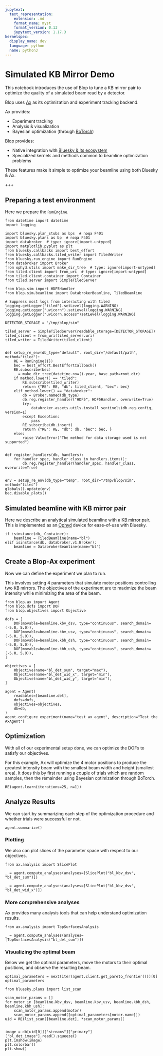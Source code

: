 ```yaml
---
jupytext:
  text_representation:
    extension: .md
    format_name: myst
    format_version: 0.13
    jupytext_version: 1.17.3
kernelspec:
  display_name: dev
  language: python
  name: python3
---
```


# Simulated KB Mirror Demo

This notebook introduces the use of Blop to tune a KB mirror pair to optimize the quality of a simulated beam read by a detector.

Blop uses [Ax](https://ax.dev) as its optimization and experiment tracking backend.

Ax provides:
- Experiment tracking
- Analysis & visualization
- Bayesian optimization (through [BoTorch](https://botorch.org/))

Blop provides:
- Native integration with [Bluesky & its ecosystem](https://blueskyproject.io)
- Specialized kernels and methods common to beamline optimization problems

These features make it simple to optimize your beamline using both Bluesky & Ax.

+++

## Preparing a test environment

Here we prepare the `RunEngine`.

```{code-cell} ipython3
from datetime import datetime
import logging

import bluesky.plan_stubs as bps  # noqa F401
import bluesky.plans as bp  # noqa F401
import databroker  # type: ignore[import-untyped]
import matplotlib.pyplot as plt
from bluesky.callbacks import best_effort
from bluesky.callbacks.tiled_writer import TiledWriter
from bluesky.run_engine import RunEngine
from databroker import Broker
from ophyd.utils import make_dir_tree  # type: ignore[import-untyped]
from tiled.client import from_uri  # type: ignore[import-untyped]
from tiled.client.container import Container
from tiled.server import SimpleTiledServer

from blop.sim import HDF5Handler
from blop.sim.beamline import DatabrokerBeamline, TiledBeamline

# Suppress most logs from interacting with tiled
logging.getLogger("tiled").setLevel(logging.WARNING)
logging.getLogger("uvicorn").setLevel(logging.WARNING)
logging.getLogger("uvicorn.access")setLevel(logging.WARNING)

DETECTOR_STORAGE = "/tmp/blop/sim"
```

```{code-cell} ipython3
tiled_server = SimpleTiledServer(readable_storage=[DETECTOR_STORAGE])
tiled_client = from_uri(tiled_server.uri)
tiled_writer = TiledWriter(tiled_client)


def setup_re_env(db_type="default", root_dir="/default/path", method="tiled"):
    RE = RunEngine({})
    bec = best_effort.BestEffortCallback()
    RE.subscribe(bec)
    _ = make_dir_tree(datetime.now().year, base_path=root_dir)
    if method.lower() == "tiled":
        RE.subscribe(tiled_writer)
        return {"RE": RE, "db": tiled_client, "bec": bec}
    elif method.lower() == "databroker":
        db = Broker.named(db_type)
        db.reg.register_handler("HDF5", HDF5Handler, overwrite=True)
        try:
            databroker.assets.utils.install_sentinels(db.reg.config, version=1)
        except Exception:
            pass
        RE.subscribe(db.insert)
        return {"RE": RE, "db": db, "bec": bec, }
    else:
        raise ValueError("The method for data storage used is not supported")


def register_handlers(db, handlers):
    for handler_spec, handler_class in handlers.items():
        db.reg.register_handler(handler_spec, handler_class, overwrite=True)


env = setup_re_env(db_type="temp", root_dir="/tmp/blop/sim", method="tiled")
globals().update(env)
bec.disable_plots()
```

## Simulated beamline with KB mirror pair

Here we describe an analytical simulated beamline with a [KB mirror](https://en.wikipedia.org/wiki/Kirkpatrick%E2%80%93Baez_mirror) pair. This is implemented as an [Ophyd](https://blueskyproject.io/ophyd/) device for ease-of-use with Bluesky.

```{code-cell} ipython3
if isinstance(db, Container):
    beamline = TiledBeamline(name="bl")
elif isinstance(db, databroker.v1.Broker):
    beamline = DatabrokerBeamline(name="bl")
```

## Create a Blop-Ax experiment

Now we can define the experiment we plan to run.

This involves setting 4 parameters that simulate motor positions controlling two KB mirrors. The objectives of the experiment are to maximize the beam intensity while minimizing the area of the beam.

```{code-cell} ipython3
from blop.ax import Agent
from blop.dofs import DOF
from blop.objectives import Objective

dofs = [
    DOF(movable=beamline.kbv_dsv, type="continuous", search_domain=(-5.0, 5.0)),
    DOF(movable=beamline.kbv_usv, type="continuous", search_domain=(-5.0, 5.0)),
    DOF(movable=beamline.kbh_dsh, type="continuous", search_domain=(-5.0, 5.0)),
    DOF(movable=beamline.kbh_ush, type="continuous", search_domain=(-5.0, 5.0)),
]

objectives = [
    Objective(name="bl_det_sum", target="max"),
    Objective(name="bl_det_wid_x", target="min"),
    Objective(name="bl_det_wid_y", target="min"),
]

agent = Agent(
    readables=[beamline.det],
    dofs=dofs,
    objectives=objectives,
    db=db,
)
agent.configure_experiment(name="test_ax_agent", description="Test the AxAgent")
```

## Optimization

With all of our experimental setup done, we can optimize the DOFs to satisfy our objectives.

For this example, Ax will optimize the 4 motor positions to produce the greatest intensity beam with the smallest beam width and height (smallest area). It does this by first running a couple of trials which are random samples, then the remainder using Bayesian optimization through BoTorch.

```{code-cell} ipython3
RE(agent.learn(iterations=25, n=1))
```

## Analyze Results

We can start by summarizing each step of the optimization procedure and whether trials were successful or not.

```{code-cell} ipython3
agent.summarize()
```

### Plotting

We also can plot slices of the parameter space with respect to our objectives.

```{code-cell} ipython3
from ax.analysis import SlicePlot

_ = agent.compute_analyses(analyses=[SlicePlot("bl_kbv_dsv", "bl_det_sum")])
```

```{code-cell} ipython3
_ = agent.compute_analyses(analyses=[SlicePlot("bl_kbv_dsv", "bl_det_wid_x")])
```

### More comprehensive analyses

Ax provides many analysis tools that can help understand optimization results.

```{code-cell} ipython3
from ax.analysis import TopSurfacesAnalysis

_ = agent.compute_analyses(analyses=[TopSurfacesAnalysis("bl_det_sum")])
```

### Visualizing the optimal beam

Below we get the optimal parameters, move the motors to their optimal positions, and observe the resulting beam.

```{code-cell} ipython3
optimal_parameters = next(iter(agent.client.get_pareto_frontier()))[0]
optimal_parameters
```

```{code-cell} ipython3
from bluesky.plans import list_scan

scan_motor_params = []
for motor in [beamline.kbv_dsv, beamline.kbv_usv, beamline.kbh_dsh, beamline.kbh_ush]:
    scan_motor_params.append(motor)
    scan_motor_params.append([optimal_parameters[motor.name]])
uid = RE(list_scan([beamline.det], *scan_motor_params))
```

```{code-cell} ipython3

image = db[uid[0]]["streams"]["primary"]["bl_det_image"].read().squeeze()
plt.imshow(image)
plt.colorbar()
plt.show()
```
